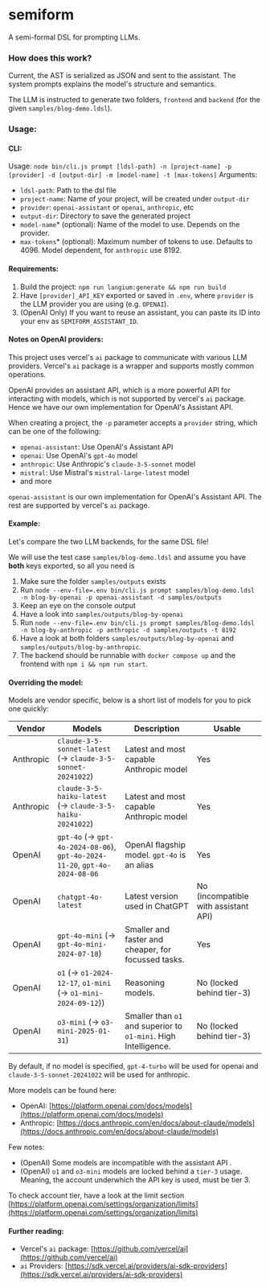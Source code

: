 semiform
===

A semi-formal DSL for prompting LLMs.

### How does this work?
Current, the AST is serialized as JSON and sent to the assistant.
The system prompts explains the model's structure and semantics.

The LLM is instructed to generate two folders, `frontend` and `backend` (for the given `samples/blog-demo.ldsl`).

### Usage:

#### CLI:
Usage: `node bin/cli.js prompt [ldsl-path] -n [project-name] -p [provider] -d [output-dir] -m [model-name] -t [max-tokens]`
Arguments:
- `ldsl-path`: Path to the dsl file
- `project-name`: Name of your project, will be created under `output-dir`
- `provider`: `openai-assistant` or `openai`, `anthropic`, etc
- `output-dir`: Directory to save the generated project
- `model-name`* (optional): Name of the model to use. Depends on the provider.
- `max-tokens`* (optional): Maximum number of tokens to use. Defaults to 4096. Model dependent, for `anthropic` use 8192.

#### Requirements:
1. Build the project: `npm run langium:generate && npm run build`
2. Have `[provider]_API_KEY` exported or saved in `.env`, where `provider` is the LLM provider you are using (e.g. `OPENAI`).
4. (OpenAI Only) If you want to reuse an assistant, you can paste its ID into your env as `SEMIFORM_ASSISTANT_ID`.

#### Notes on OpenAI providers:

This project uses vercel's `ai` package to communicate with various LLM providers.
Vercel's `ai` package is a wrapper and supports mostly common operations. 

OpenAI provides an assistant API, which is a more powerful API for interacting with models, which is not supported by vercel's `ai` package. Hence we have our own implementation for OpenAI's Assistant API.

When creating a project, the `-p` parameter accepts a `provider` string, which can be one of the following:
- `openai-assistant`: Use OpenAI's Assistant API
- `openai`: Use OpenAI's `gpt-4o` model
- `anthropic`: Use Anthropic's `claude-3-5-sonnet` model
- `mistral`: Use Mistral's `mistral-large-latest` model
- and more

`openai-assistant` is our own implementation for OpenAI's Assistant API. The rest are supported by vercel's `ai` package.


#### Example:
Let's compare the two LLM backends, for the same DSL file!

We will use the test case `samples/blog-demo.ldsl` and assume you have **both** keys exported, so all you need is
1. Make sure the folder `samples/outputs` exists
2. Run `node --env-file=.env bin/cli.js prompt samples/blog-demo.ldsl -n blog-by-openai -p openai-assistant -d samples/outputs`
4. Keep an eye on the console output
5. Have a look into `samples/outputs/blog-by-openai`
6. Run `node --env-file=.env bin/cli.js prompt samples/blog-demo.ldsl -n blog-by-anthropic -p anthropic -d samples/outputs -t 8192`
7. Have a look at both folders `samples/outputs/blog-by-openai` and `samples/outputs/blog-by-anthropic`.
8. The backend should be runnable with `docker compose up` and the frontend with `npm i && npm run start`.

#### Overriding the model:

Models are vendor specific, below is a short list of models for you to pick one quickly:

| Vendor | Models | Description | Usable |
|--------|-------|-------------|--------|
| Anthropic | `claude-3-5-sonnet-latest` (-> `claude-3-5-sonnet-20241022`) | Latest and most capable Anthropic model | Yes |
| Anthropic | `claude-3-5-haiku-latest` (-> `claude-3-5-haiku-20241022`) | Latest and most capable Anthropic model | Yes |
| OpenAI | `gpt-4o` (-> `gpt-4o-2024-08-06`), `gpt-4o-2024-11-20`, `gpt-4o-2024-08-06` | OpenAI flagship model. `gpt-4o` is an alias | Yes |
| OpenAI | `chatgpt-4o-latest` | Latest version used in ChatGPT | No (incompatible with assistant API) |
| OpenAI | `gpt-4o-mini` (-> `gpt-4o-mini-2024-07-18`) | Smaller and faster and cheaper, for focussed tasks. | Yes |
| OpenAI | `o1` (-> `o1-2024-12-17`, `o1-mini` (-> `o1-mini-2024-09-12`)) | Reasoning models. | No (locked behind tier-3) |
| OpenAI | `o3-mini` (-> `o3-mini-2025-01-31`) | Smaller than `o1` and superior to `o1-mini`. High Intelligence. | No (locked behind tier-3) |

By default, if no model is specified, `gpt-4-turbo` will be used for openai and `claude-3-5-sonnet-20241022` will be used for anthropic.

More models can be found here:
- OpenAI: [https://platform.openai.com/docs/models](https://platform.openai.com/docs/models)
- Anthropic: [https://docs.anthropic.com/en/docs/about-claude/models](https://docs.anthropic.com/en/docs/about-claude/models)

Few notes:
- (OpenAI) Some models are incompatible with the assistant API .
- (OpenAI) `o1` and `o3-mini` models are locked behind a `tier-3` usage. Meaning, the account underwhich the API key is used, must be tier 3. 

To check account tier, have a look at the limit section [https://platform.openai.com/settings/organization/limits](https://platform.openai.com/settings/organization/limits)


#### Further reading:
- Vercel's `ai` package: [https://github.com/vercel/ai](https://github.com/vercel/ai)
- `ai` Providers: [https://sdk.vercel.ai/providers/ai-sdk-providers](https://sdk.vercel.ai/providers/ai-sdk-providers)

